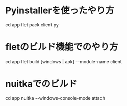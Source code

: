 # Pyinstallerを使ったやり方
cd app
flet pack client.py

# fletのビルド機能でのやり方
cd app
flet build [windows | apk] --module-name client

# nuitkaでのビルド
cd app
nuitka --windows-console-mode attach